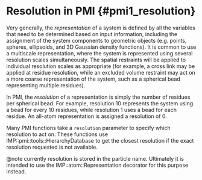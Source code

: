 Resolution in PMI {#pmi1_resolution}
=================

Very generally, the _representation_ of a system is defined by all the
variables that need to be determined based on input information, including
the assignment of the system components to geometric objects (e.g. points,
spheres, ellipsoids, and 3D Gaussian density functions). It is common to use
a multiscale representation, where the system is represented using several
resolution scales simultaneously. The spatial restraints will be applied
to individual resolution scales as appropriate (for example, a cross link
may be applied at residue resolution, while an excluded volume restraint
may act on a more coarse representation of the system, such as a spherical
bead representing multiple residues).

In PMI, the _resolution_ of a representation is simply the number of residues
per spherical bead. For example, resolution 10 represents the system using
a bead for every 10 residues, while resolution 1 uses a bead for each residue.
An all-atom representation is assigned a resolution of 0.

Many PMI functions take a `resolution` parameter to specify which resolution
to act on. These functions use IMP::pmi::tools::HierarchyDatabase to get
the closest resolution if the exact resolution requested is not available.

@note currently resolution is stored in the particle name. Ultimately it
is intended to use the IMP::atom::Representation decorator for this purpose
instead.
